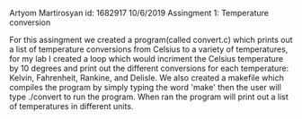 Artyom Martirosyan id: 1682917 
10/6/2019
Assingment 1: Temperature conversion 

For this assingment we created a program(called convert.c) which prints out a list of temperature conversions from Celsius to a variety of temperatures, for my lab I created a loop which would incriment the Celsius temperature by 10 degrees and print out the different conversions for each temperature: Kelvin, Fahrenheit, Rankine, and Delisle. We also created a makefile which compiles the program by simply typing the word 'make' then the user will type ./convert to run the program. When ran the program will print out a list of temperatures in different units. 
